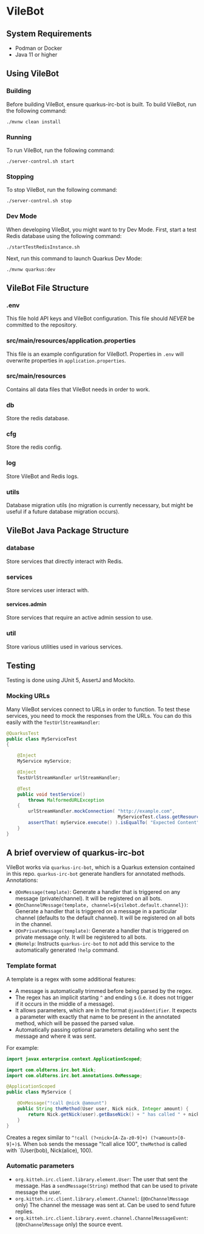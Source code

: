 # VileBot

## System Requirements

- Podman or Docker
- Java 11 or higher

## Using VileBot

### Building

Before building VileBot, ensure quarkus-irc-bot is built. To build VileBot, run the following command:
```shell
./mvnw clean install
```

### Running

To run VileBot, run the following command:
```shell
./server-control.sh start
```

### Stopping

To stop VileBot, run the following command:
```shell
./server-control.sh stop
```

### Dev Mode

When developing VileBot, you might want
to try Dev Mode. First, start a test Redis database using the following command:
```shell
./startTestRedisInstance.sh
```
Next, run this command to launch Quarkus Dev Mode:
```shell
./mvnw quarkus:dev
```

## VileBot File Structure

### .env

This file hold API keys and VileBot configuration. This file should *NEVER* be committed to the repository.

### src/main/resources/application.properties

This file is an example configuration for VileBot1. Properties in `.env` will overwrite properties in `application.properties`.

### src/main/resources

Contains all data files that VileBot needs in order to work.

### db

Store the redis database.

### cfg

Store the redis config.

### log

Store VileBot and Redis logs.

### utils

Database migration utils (no migration is currently necessary, but might be useful if a future database migration occurs).

## VileBot Java Package Structure

### database

Store services that directly interact with Redis.

### services

Store services user interact with.

#### services.admin

Store services that require an active admin session to use.

### util

Store various utilities used in various services.

## Testing

Testing is done using JUnit 5, AssertJ and Mockito.

### Mocking URLs

Many VileBot services connect to URLs in order to function. To test these services, you need to mock the responses from the URLs. You can do this easily with the `TestUrlStreamHandler`:

```java
@QuarkusTest
public class MyServiceTest
{

    @Inject
    MyService myService;

    @Inject
    TestUrlStreamHandler urlStreamHandler;

    @Test
    public void testService()
        throws MalformedURLException
    {
        urlStreamHandler.mockConnection( "http://example.com",
                                         MyServiceTest.class.getResourceAsStream( "expected-response.html" ) );
        assertThat( myService.execute() ).isEqualTo( "Expected Content" );
    }
}
```

## A brief overview of quarkus-irc-bot

VileBot works via `quarkus-irc-bot`, which is a Quarkus extension contained in this repo. `quarkus-irc-bot` generate handlers for annotated methods. Annotations:

- `@OnMessage(template)`: Generate a handler that is triggered on any message (private/channel). It will be registered on all bots.
- `@OnChannelMessage(template, channel=${vilebot.default.channel})`: Generate a handler that is triggered on a message in a particular channel (defaults to the default channel). It will be registered on all bots in the channel.
- `@OnPrivateMessage(template)`: Generate a handler that is triggered on private message only. It will be registered to all bots.
- `@NoHelp`: Instructs `quarkus-irc-bot` to not add this service to the automatically generated `!help` command.

### Template format

A template is a regex with some additional features:

- A message is automatically trimmed before being parsed by the regex.
- The regex has an implicit starting `^` and ending `$` (i.e. it does not trigger if it occurs in the middle of a message).
- It allows parameters, which are in the format `@javaIdentifier`. It expects a parameter with exactly that name to be present in the annotated method, which will be passed the parsed value.
- Automatically passing optional parameters detailing who sent the message and where it was sent.

For example:

```java
import javax.enterprise.context.ApplicationScoped;

import com.oldterns.irc.bot.Nick;
import com.oldterns.irc.bot.annotations.OnMessage;

@ApplicationScoped
public class MyService {

    @OnMessage("!call @nick @amount")
    public String theMethod(User user, Nick nick, Integer amount) {
        return Nick.getNick(user).getBaseNick() + " has called " + nick + " for " + amount + " karma!";
    }
}
```

Creates a regex similar to `^!call (?<nick>[A-Za-z0-9]+) (?<amount>[0-9]+)$`. When `bob` sends the message "!call alice 100", `theMethod` is called with `(User(bob), Nick(alice), 100).

### Automatic parameters

- `org.kitteh.irc.client.library.element.User`: The user that sent the message. Has a `sendMessage(String)` method that can be used to private message the user.
- `org.kitteh.irc.client.library.element.Channel`: (`@OnChannelMessage` only) The channel the message was sent at. Can be used to send future replies.
- `org.kitteh.irc.client.library.event.channel.ChannelMessageEvent`:  (`@OnChannelMessage` only) the source event.